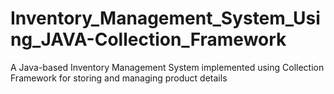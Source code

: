 # Inventory_Management_System_Using_JAVA-Collection_Framework
A Java-based Inventory Management System implemented using Collection Framework for storing and managing product details
